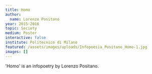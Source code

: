 ```yaml
---
title: Homo
author:
  name: Lorenzo Positano
year: 2015-2016
topic: Society
medium: Poster
interactive: false
institute: Politecnico di Milano
featured: /assets/images/uploads/Infopoesia_Positano_Homo-1.jpg
images: []
---
```

'Homo' is an infopoetry by Lorenzo Positano.
